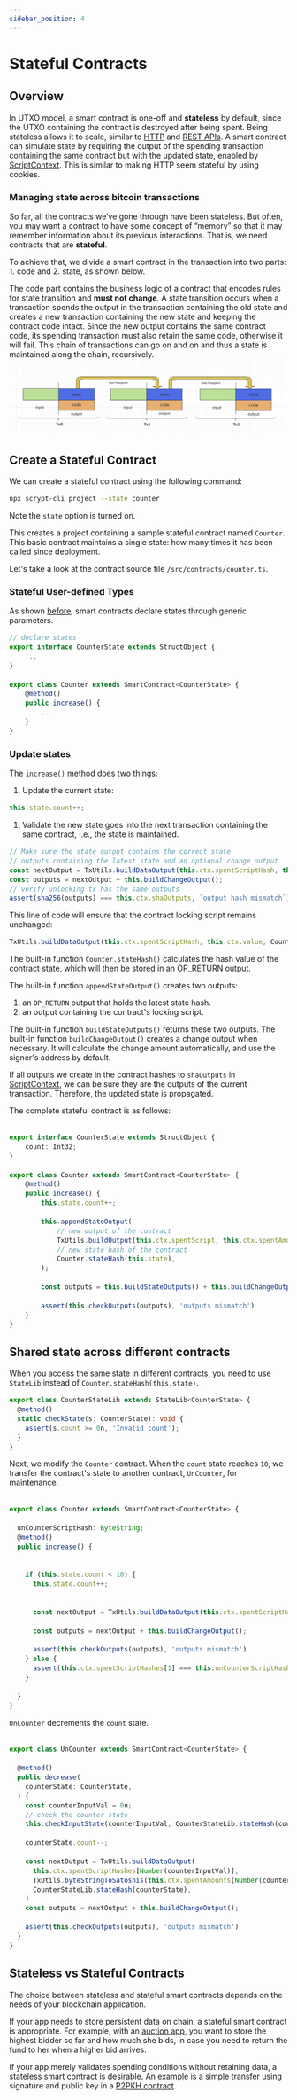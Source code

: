 ```yaml
---
sidebar_position: 4
---
```


# Stateful Contracts

## Overview

In UTXO model, a smart contract is one-off and **stateless** by default, since the UTXO containing the contract is destroyed after being spent. Being stateless allows it to scale, similar to [HTTP](https://stackoverflow.com/questions/5836881/stateless-protocol-and-stateful-protocol) and [REST APIs](https://www.geeksforgeeks.org/restful-statelessness/).
A smart contract can simulate state by requiring
the output of the spending transaction containing the same contract but with the updated state, enabled by [ScriptContext](scriptcontext.md).
This is similar to making HTTP seem stateful by using cookies.

### Managing state across bitcoin transactions

So far, all the contracts we’ve gone through have been stateless. But often, you may want a contract to have some concept of “memory” so that it may remember information about its previous interactions. That is, we need contracts that are **stateful**.

To achieve that, we divide a smart contract in the transaction into two parts: 1. code and 2. state, as shown below.

The code part contains the business logic of a contract that encodes rules for state transition and **must not change**.
A state transition occurs when a transaction spends the output in the transaction containing the old state and creates a new transaction containing the new state and keeping the contract code intact.
Since the new output contains the same contract code, its spending transaction must also retain the same code, otherwise it will fail. This chain of transactions can go on and on and thus a state is maintained along the chain, recursively.
![](../../static/img/state-btc.png)

## Create a Stateful Contract

We can create a stateful contract using the following command:

```sh
npx scrypt-cli project --state counter
```

Note the `state` option is turned on.

This creates a project containing a sample stateful contract named `Counter`. This basic contract maintains a single state: how many times it has been called since deployment.

Let's take a look at the contract source file `/src/contracts/counter.ts`.

### Stateful User-defined Types

As shown [before](basics#state), smart contracts declare states through generic parameters.

```ts
// declare states
export interface CounterState extends StructObject {
    ...
}

export class Counter extends SmartContract<CounterState> {
    @method()
    public increase() {
        ...
    }
}
```

### Update states

The `increase()` method does two things:

1. Update the current state:

```ts
this.state.count++;
```

1. Validate the new state goes into the next transaction containing the same contract, i.e., the state is maintained.

```ts
// Make sure the state output contains the correct state
// outputs containing the latest state and an optional change output
const nextOutput = TxUtils.buildDataOutput(this.ctx.spentScriptHash, this.ctx.value, Counter.stateHash(this.state));
const outputs = nextOutput + this.buildChangeOutput();
// verify unlocking tx has the same outputs
assert(sha256(outputs) === this.ctx.shaOutputs, `output hash mismatch`);
```

This line of code will ensure that the contract locking script remains unchanged:

```ts
TxUtils.buildDataOutput(this.ctx.spentScriptHash, this.ctx.value, Counter.stateHash(this.state));
```

The built-in function `Counter.stateHash()` calculates the hash value of the contract state, which will then be stored in an OP_RETURN output.

The built-in function `appendStateOutput()` creates two outputs:

1. an `OP_RETURN` output that holds the latest state hash.
2. an output containing the contract's locking script.

The built-in function `buildStateOutputs()` returns these two outputs.  The built-in function `buildChangeOutput()` creates a change output when necessary. It will calculate the change amount automatically, and use the signer's address by default.

If all outputs we create in the contract hashes to `shaOutputs` in [ScriptContext](scriptcontext.md), we can be sure they are the outputs of the current transaction. Therefore, the updated state is propagated.


The complete stateful contract is as follows:

```ts

export interface CounterState extends StructObject {
    count: Int32;
}

export class Counter extends SmartContract<CounterState> {
    @method()
    public increase() {
        this.state.count++;

        this.appendStateOutput(
            // new output of the contract
            TxUtils.buildOutput(this.ctx.spentScript, this.ctx.spentAmount),
            // new state hash of the contract
            Counter.stateHash(this.state),
        );

        const outputs = this.buildStateOutputs() + this.buildChangeOutput();

        assert(this.checkOutputs(outputs), 'outputs mismatch')
    }
}
```

## Shared state across different contracts

When you access the same state in different contracts, you need to use `StateLib` instead of `Counter.stateHash(this.state)`.

```ts
export class CounterStateLib extends StateLib<CounterState> {
  @method()
  static checkState(s: CounterState): void {
    assert(s.count >= 0n, 'Invalid count');
  }
}
```


Next, we modify the `Counter` contract. When the `count` state reaches `10`, we transfer the contract's state to another contract, `UnCounter`, for maintenance.

```ts

export class Counter extends SmartContract<CounterState> {

  unCounterScriptHash: ByteString;
  @method()
  public increase() {


    if (this.state.count < 10) {
      this.state.count++;


      const nextOutput = TxUtils.buildDataOutput(this.ctx.spentScriptHash, this.ctx.value, Counter.stateHash(this.state));

      const outputs = nextOutput + this.buildChangeOutput();

      assert(this.checkOutputs(outputs), 'outputs mismatch')
    } else {
      assert(this.ctx.spentScriptHashes[1] === this.unCounterScriptHash);
    }

  }
}
```

`UnCounter` decrements the `count` state.

```ts

export class UnCounter extends SmartContract<CounterState> {

  @method()
  public decrease(
    counterState: CounterState,
  ) {
    const counterInputVal = 0n;
    // check the counter state
    this.checkInputState(counterInputVal, CounterStateLib.stateHash(counterState));
    
    counterState.count--;

    const nextOutput = TxUtils.buildDataOutput(
      this.ctx.spentScriptHashes[Number(counterInputVal)],
      TxUtils.byteStringToSatoshis(this.ctx.spentAmounts[Number(counterInputVal)]),
      CounterStateLib.stateHash(counterState),
    )
    const outputs = nextOutput + this.buildChangeOutput();

    assert(this.checkOutputs(outputs), 'outputs mismatch')
  }
}
```

## Stateless vs Stateful Contracts

The choice between stateless and stateful smart contracts depends on the needs of your blockchain application.

If your app needs to store persistent data on chain, a stateful smart contract is appropriate. For example, with an [auction app](../tutorials/auction.md), you want to store the highest bidder so far and how much she bids, in case you need to return the fund to her when a higher bid arrives.

If your app merely validates spending conditions without retaining data, a stateless smart contract is desirable. An example is a simple transfer using signature and public key in a [P2PKH contract](../how-to-deploy-and-call-a-contract/how-to-deploy-and-call-a-contract.md#method-with-signatures).
